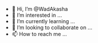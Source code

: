 - 👋 Hi, I’m @WadAkasha
- 👀 I’m interested in ...
- 🌱 I’m currently learning ...
- 💞️ I’m looking to collaborate on ...
- 📫 How to reach me ...

<!---
WadAkasha/WadAkasha is a ✨ special ✨ repository because its `README.md` (this file) appears on your GitHub profile.
You can click the Preview link to take a look at your changes.
--->
